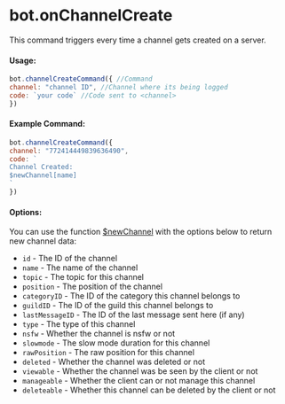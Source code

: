 # bot.onChannelCreate

This command triggers every time a channel gets created on a server.

#### Usage:

```javascript
bot.channelCreateCommand({ //Command
channel: "channel ID", //Channel where its being logged
code: `your code` //Code sent to <channel>
})
```

#### Example Command:

```javascript
bot.channelCreateCommand({ 
channel: "772414449839636490", 
code: `
Channel Created:
$newChannel[name]
`
})
```

#### Options:

You can use the function [$newChannel](functions/usdnewchannel.md) with the options below to return new channel data:

* `id` - The ID of the channel 
* `name` - The name of the channel 
* `topic` - The topic for this channel 
* `position` - The position of the channel 
* `categoryID` - The ID of the category this channel belongs to 
* `guildID` - The ID of the guild this channel belongs to 
* `lastMessageID` - The ID of the last message sent here \(if any\) 
* `type` - The type of this channel 
* `nsfw` - Whether the channel is nsfw or not 
* `slowmode` - The slow mode duration for this channel 
* `rawPosition` - The raw position for this channel 
* `deleted` - Whether the channel was deleted or not 
* `viewable` - Whether the channel was be seen by the client or not 
* `manageable` - Whether the client can or not manage this channel 
* `deleteable` - Whether this channel can be deleted by the client or not

